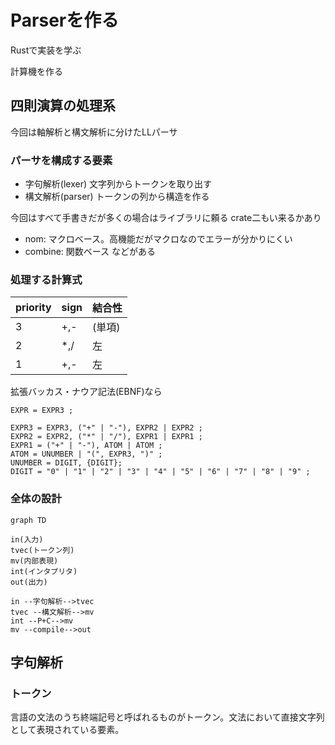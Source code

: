 # Parserを作る
Rustで実装を学ぶ

計算機を作る


## 四則演算の処理系

今回は軸解析と構文解析に分けたLLパーサ

### パーサを構成する要素

- 字句解析(lexer)
  文字列からトークンを取り出す
- 構文解析(parser)
  トークンの列から構造を作る

今回はすべて手書きだが多くの場合はライブラリに頼る
crate二もい来るかあり
- nom: マクロベース。高機能だがマクロなのでエラーが分かりにくい
- combine: 関数ベース
などがある


### 処理する計算式

priority|sign|結合性
:--|:--|:--
3|+,-|(単項)
2|*,/|左
1|+,-|左

拡張バッカス・ナウア記法(EBNF)なら

```
EXPR = EXPR3 ;

EXPR3 = EXPR3, ("+" | "-"), EXPR2 | EXPR2 ;
EXPR2 = EXPR2, ("*" | "/"), EXPR1 | EXPR1 ;
EXPR1 = ("+" | "-"), ATOM | ATOM ;
ATOM = UNUMBER | "(", EXPR3, ")" ;
UNUMBER = DIGIT, {DIGIT};
DIGIT = "0" | "1" | "2" | "3" | "4" | "5" | "6" | "7" | "8" | "9" ;
```

### 全体の設計

```mermaid
graph TD

in(入力)
tvec(トークン列)
mv(内部表現)
int(インタプリタ)
out(出力)

in --字句解析-->tvec
tvec --構文解析-->mv
int --P+C-->mv
mv --compile-->out
```

## 字句解析

### トークン
言語の文法のうち終端記号と呼ばれるものがトークン。文法において直接文字列として表現されている要素。

